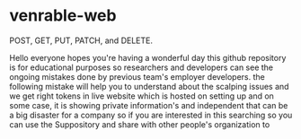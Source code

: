 # venrable-web



POST, GET, PUT, PATCH, and DELETE.

Hello everyone hopes you're having a wonderful day this github repository is for educational purposes so researchers and developers can see the ongoing mistakes done by previous team's employer developers. the following mistake will help you to understand about the scalping issues and we get right tokens in live website which is hosted on setting up and on some case, it is showing private information's and independent that can be a big disaster for a company so if you are interested in this searching so you can use the Suppository and share with other people's organization to  
